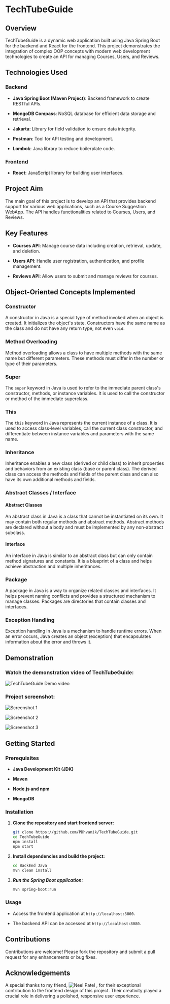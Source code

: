 # TechTubeGuide

## Overview

TechTubeGuide is a dynamic web application built using Java Spring Boot for the backend and React for the frontend. This project demonstrates the integration of complex OOP concepts with modern web development technologies to create an API for managing Courses, Users, and Reviews.

## Technologies Used

### Backend

- **Java Spring Boot (Maven Project)**: Backend framework to create RESTful APIs.

- **MongoDB Compass**: NoSQL database for efficient data storage and retrieval.

- **Jakarta**: Library for field validation to ensure data integrity.

- **Postman**: Tool for API testing and development.

- **Lombok**: Java library to reduce boilerplate code.


### Frontend

- **React**: JavaScript library for building user interfaces.

## Project Aim

The main goal of this project is to develop an API that provides backend support for various web applications, such as a Course Suggestion WebApp. The API handles functionalities related to Courses, Users, and Reviews.

## Key Features

- **Courses API**: Manage course data including creation, retrieval, update, and deletion.

- **Users API**: Handle user registration, authentication, and profile management.

- **Reviews API**: Allow users to submit and manage reviews for courses.


## Object-Oriented Concepts Implemented

### Constructor

A constructor in Java is a special type of method invoked when an object is created. It initializes the object's state. Constructors have the same name as the class and do not have any return type, not even `void`.

### Method Overloading

Method overloading allows a class to have multiple methods with the same name but different parameters. These methods must differ in the number or type of their parameters.

### Super

The `super` keyword in Java is used to refer to the immediate parent class's constructor, methods, or instance variables. It is used to call the constructor or method of the immediate superclass.

### This

The `this` keyword in Java represents the current instance of a class. It is used to access class-level variables, call the current class constructor, and differentiate between instance variables and parameters with the same name.

### Inheritance

Inheritance enables a new class (derived or child class) to inherit properties and behaviors from an existing class (base or parent class). The derived class can access the methods and fields of the parent class and can also have its own additional methods and fields.

### Abstract Classes / Interface

#### Abstract Classes

An abstract class in Java is a class that cannot be instantiated on its own. It may contain both regular methods and abstract methods. Abstract methods are declared without a body and must be implemented by any non-abstract subclass.

#### Interface

An interface in Java is similar to an abstract class but can only contain method signatures and constants. It is a blueprint of a class and helps achieve abstraction and multiple inheritances.

### Package

A package in Java is a way to organize related classes and interfaces. It helps prevent naming conflicts and provides a structured mechanism to manage classes. Packages are directories that contain classes and interfaces.

### Exception Handling

Exception handling in Java is a mechanism to handle runtime errors. When an error occurs, Java creates an object (exception) that encapsulates information about the error and throws it.

## Demonstration

### Watch the demonstration video of TechTubeGuide:

![TechTubeGuide Demo video](https://github.com/PDhvanik/TechTubeGuide/assets/113344894/4baacf44-c73e-4266-a7d4-bc4c5be4c73a)

### Project screenshot:

![Screenshot 1](https://github.com/PDhvanik/TechTubeGuide/assets/113344894/f72ffede-1c81-4b29-8e75-43c32bcfeca7)

![Screenshot 2](https://github.com/PDhvanik/TechTubeGuide/assets/113344894/8eaa14d3-83a7-40e8-8f72-08613b015c4a)

![Screenshot 3](https://github.com/PDhvanik/TechTubeGuide/assets/113344894/2a1652fd-ea6e-411f-ac68-b7d66aaa19fa)


## Getting Started

### Prerequisites

- **Java Development Kit (JDK)**

- **Maven**

- **Node.js and npm**

- **MongoDB**


### Installation

1. **Clone the repository and start frontend server:**
   ```bash
   git clone https://github.com/PDhvanik/TechTubeGuide.git
   cd TechTubeGuide
   npm install
   npm start
   ```

2. **Install dependencies and build the project:**
   ```bash
   cd BackEnd Java
   mvn clean install
   ```

3. ***Run the Spring Boot application:***
   ```bash
   mvn spring-boot:run
   ```

### Usage

- Access the frontend application at `http://localhost:3000`.

- The backend API can be accessed at `http://localhost:8080`.

## Contributions

Contributions are welcome! Please fork the repository and submit a pull request for any enhancements or bug fixes.

## Acknowledgements

A special thanks to my friend, ![Neel Patel](https://www.linkedin.com/in/neel-patel-001673268/) , for their exceptional contribution to the frontend design of this project. Their creativity played a crucial role in delivering a polished, responsive user experience.
